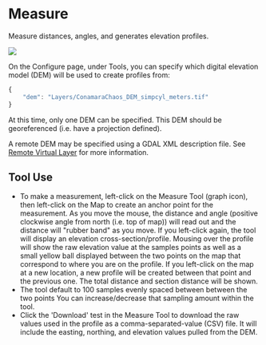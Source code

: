 # Measure

Measure distances, angles, and generates elevation profiles.

![](images/Measure_tool.jpg)

On the Configure page, under Tools, you can specify which digital elevation model (DEM) will be used to create profiles from:

```javascript
{
    "dem": "Layers/ConamaraChaos_DEM_simpcyl_meters.tif"
}
```

At this time, only one DEM can be specified. This DEM should be georeferenced (i.e. have a projection defined).

A remote DEM may be specified using a GDAL XML description file. See [Remote Virtual Layer](?page=Remote_Virtual_Layer) for more information.

## Tool Use

- To make a measurement, left-click on the Measure Tool (graph icon), then left-click on the Map to create an anchor point for the measurement. As you move the mouse, the distance and angle (positive clockwise angle from north (i.e. top of map)) will read out and the distance will "rubber band" as you move. If you left-click again, the tool will display an elevation cross-section/profile. Mousing over the profile will show the raw elevation value at the samples points as well as a small yellow ball displayed between the two points on the map that correspond to where you are on the profile. If you left-click on the map at a new location, a new profile will be created between that point and the previous one. The total distance and section distance will be shown.
- The tool default to 100 samples evenly spaced between between the two points You can increase/decrease that sampling amount within the tool.
- Click the 'Download' test in the Measure Tool to download the raw values used in the profile as a comma-separated-value (CSV) file. It will include the easting, northing, and elevation values pulled from the DEM.
